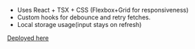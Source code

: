 - Uses React + TSX + CSS (Flexbox+Grid for responsiveness)
- Custom hooks for debounce and retry fetches.
- Local storage usage(input stays on refresh)

[Deployed here](https://convict-git.github.io/fetch-react/)
